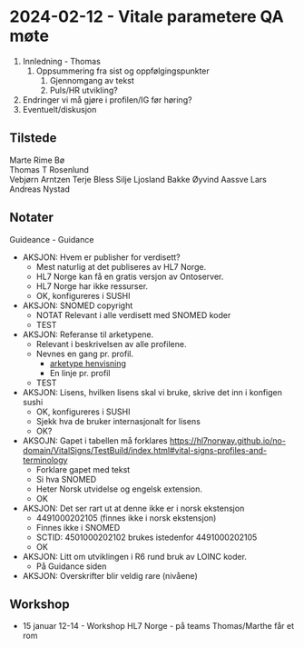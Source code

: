 # 2024-02-12 - Vitale parametere QA møte

1. Innledning - Thomas
   1. Oppsummering fra sist og oppfølgingspunkter  
      1. Gjennomgang av tekst
      2. Puls/HR utvikling?
2. Endringer vi må gjøre i profilen/IG før høring?
3. Eventuelt/diskusjon

## Tilstede

Marte Rime Bø  
Thomas T Rosenlund  
Vebjørn Arntzen
Terje Bless
Silje Ljosland Bakke
Øyvind Aassve
Lars Andreas Nystad

## Notater

Guideance - Guidance  

* AKSJON: Hvem er publisher for verdisett?  
  * Mest naturlig at det publiseres av HL7 Norge.  
  * HL7 Norge kan få en gratis versjon av Ontoserver.  
  * HL7 Norge har ikke ressurser.  
  * OK, konfigureres i SUSHI  
* AKSJON: SNOMED copyright  
  * NOTAT Relevant i alle verdisett med SNOMED koder  
  * TEST
* AKSJON: Referanse til arketypene.  
  * Relevant i beskrivelsen av alle profilene.
  * Nevnes en gang pr. profil.  
    * [arketype henvisning](https://arketyper.no/ckm/archetypes/1078.36.2165/sharewithcolleague)  
    * En linje pr. profil  
  * TEST
* AKSJON: Lisens, hvilken lisens skal vi bruke, skrive det inn i konfigen sushi
  * OK, konfigureres i SUSHI  
  * Sjekk hva de bruker internasjonalt for lisens  
  * OK?
* AKSOJN: Gapet i tabellen må forklares https://hl7norway.github.io/no-domain/VitalSigns/TestBuild/index.html#vital-signs-profiles-and-terminology  
  * Forklare gapet med tekst  
  * Si hva SNOMED  
  * Heter Norsk utvidelse og engelsk extension.
  * OK  
* AKSJON: Det ser rart ut at denne ikke er i norsk ekstensjon  
  * 4491000202105 (finnes ikke i norsk ekstensjon)  
  * Finnes ikke i SNOMED  
  * SCTID: 4501000202102 brukes istedenfor 4491000202105  
  * OK
* AKSJON: Litt om utviklingen i R6 rund bruk av LOINC koder.  
  * På Guidance siden  
* AKSJON: Overskrifter blir veldig rare (nivåene)  

## Workshop

* 15 januar 12-14 - Workshop HL7 Norge - på teams Thomas/Marthe får et rom
